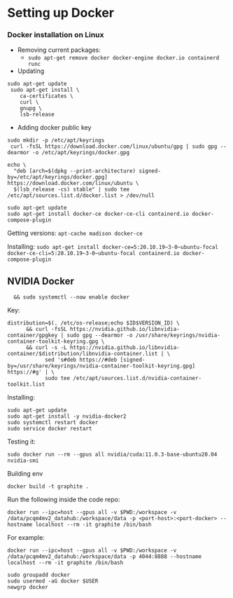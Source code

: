 # Setting up Docker

### Docker installation on Linux

* Removing current packages:
  * `sudo apt-get remove docker docker-engine docker.io containerd runc`
* Updating
```
sudo apt-get update
 sudo apt-get install \
    ca-certificates \
    curl \
    gnupg \
    lsb-release
 ```

* Adding docker public key
```
sudo mkdir -p /etc/apt/keyrings
 curl -fsSL https://download.docker.com/linux/ubuntu/gpg | sudo gpg --dearmor -o /etc/apt/keyrings/docker.gpg
```

```
echo \
  "deb [arch=$(dpkg --print-architecture) signed-by=/etc/apt/keyrings/docker.gpg] https://download.docker.com/linux/ubuntu \
  $(lsb_release -cs) stable" | sudo tee /etc/apt/sources.list.d/docker.list > /dev/null
```


```
sudo apt-get update
sudo apt-get install docker-ce docker-ce-cli containerd.io docker-compose-plugin
```

Getting versions:  `apt-cache madison docker-ce`



Installing:
```sudo apt-get install docker-ce=5:20.10.19~3-0~ubuntu-focal docker-ce-cli=5:20.10.19~3-0~ubuntu-focal containerd.io docker-compose-plugin```

## NVIDIA Docker
```curl https://get.docker.com | sh \
  && sudo systemctl --now enable docker
```

Key:
```
distribution=$(. /etc/os-release;echo $ID$VERSION_ID) \
      && curl -fsSL https://nvidia.github.io/libnvidia-container/gpgkey | sudo gpg --dearmor -o /usr/share/keyrings/nvidia-container-toolkit-keyring.gpg \
      && curl -s -L https://nvidia.github.io/libnvidia-container/$distribution/libnvidia-container.list | \
            sed 's#deb https://#deb [signed-by=/usr/share/keyrings/nvidia-container-toolkit-keyring.gpg] https://#g' | \
            sudo tee /etc/apt/sources.list.d/nvidia-container-toolkit.list
```

Installing:
```
sudo apt-get update
sudo apt-get install -y nvidia-docker2
sudo systemctl restart docker
sudo service docker restart
```

Testing it:
```
sudo docker run --rm --gpus all nvidia/cuda:11.0.3-base-ubuntu20.04 nvidia-smi
```


Building env

```docker build -t graphite .```


Run the following inside the code repo:
```
docker run --ipc=host --gpus all -v $PWD:/workspace -v /data/pcqm4mv2_datahub:/workspace/data -p <port-host>:<port-docker> --hostname localhost --rm -it graphite /bin/bash 
```

For example:
```
docker run --ipc=host --gpus all -v $PWD:/workspace -v /data/pcqm4mv2_datahub:/workspace/data -p 4044:8888 --hostname localhost --rm -it graphite /bin/bash 
```

```
sudo groupadd docker
sudo usermod -aG docker $USER
newgrp docker
```

